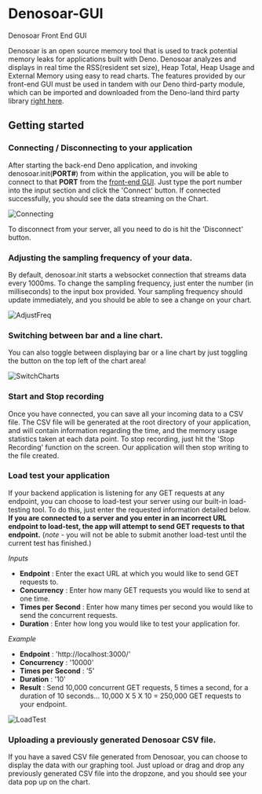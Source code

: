 # Denosoar-GUI
Denosoar Front End GUI

Denosoar is an open source memory tool that is used to track potential memory leaks for applications built with Deno. Denosoar analyzes and displays in real time the RSS(resident set size), Heap Total, Heap Usage and External Memory using easy to read charts. The features provided by our front-end GUI must be used in tandem with our Deno third-party module, which can be imported and downloaded from the Deno-land third party library [right here](https://deno.land/x/denosoar).

## Getting started

### Connecting / Disconnecting to your application
After starting the back-end Deno application, and invoking denosoar.init(**PORT#**) from within the application, you will be able to connect to that **PORT** from the [front-end GUI](denosoar.deno.dev). Just type the port number into the input section and click the 'Connect' button. If connected successfully, you should see the data streaming on the Chart.

![Connecting](https://user-images.githubusercontent.com/108940347/204696182-f6755735-0d25-4c5c-81de-6503bb7bd9ce.gif)

To disconnect from your server, all you need to do is hit the 'Disconnect' button.

### Adjusting the sampling frequency of your data.

By default, denosoar.init starts a websocket connection that streams data every 1000ms. To change the sampling frequency, just enter the number (in milliseconds) to the input box provided. Your sampling frequency should update immediately, and you should be able to see a change on your chart.

![AdjustFreq](https://user-images.githubusercontent.com/108940347/204696204-2389c467-87c4-460c-b9eb-2f934cac8d3c.gif)


### Switching between bar and a line chart.

You can also toggle between displaying bar or a line chart by just toggling the button on the top left of the chart area!

![SwitchCharts](https://user-images.githubusercontent.com/108940347/204696241-a11ff0bd-5918-4e8d-941c-828560581ce3.gif)

### Start and Stop recording

Once you have connected, you can save all your incoming data to a CSV file. The CSV file will be generated at the root directory of your application, and will contain information regarding the time, and the memory usage statistics taken at each data point. To stop recording, just hit the 'Stop Recording' function on the screen. Our application will then stop writing to the file created.

### Load test your application

If your backend application is listening for any GET requests at any endpoint, you can choose to load-test your server using our built-in load-testing tool. To do this, just enter the requested information detailed below. **If you are connected to a server and you enter in an incorrect URL endpoint to load-test, the app will attempt to send GET requests to that endpoint.** (*note* - you will not be able to submit another load-test until the current test has finished.) 

  *Inputs*
  - **Endpoint** : Enter the exact URL at which you would like to send GET requests to.
  - **Concurrency** : Enter how many GET requests you would like to send at one time.
  - **Times per Second** : Enter how many times per second you would like to send the concurrent requests.
  - **Duration** : Enter how long you would like to test your application for.
  
 *Example* 
  - **Endpoint** : 'http://localhost:3000/'
  - **Concurrency** : '10000'
  - **Times per Second** : '5'
  - **Duration** : '10'
  - **Result** : Send 10,000 concurrent GET requests, 5 times a second, for a duration of 10 seconds... 10,000 X 5 X 10 = 250,000 GET requests to your endpoint.

![LoadTest](https://user-images.githubusercontent.com/108940347/204696333-56f5d5fb-b3bf-4bdb-8f84-60eaf7646eb7.gif)


 ### Uploading a previously generated Denosoar CSV file.
 
If you have a saved CSV file generated from Denosoar, you can choose to display the data with our graphing tool. Just upload or drag and drop any previously generated CSV file into the dropzone, and you should see your data pop up on the chart.
  
  
